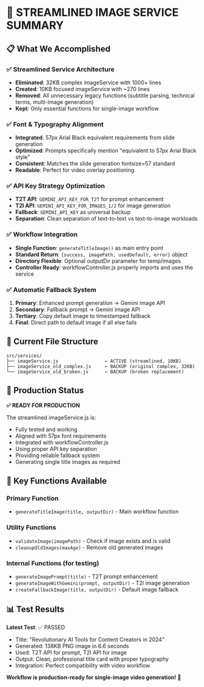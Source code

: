 # 🎯 STREAMLINED IMAGE SERVICE SUMMARY

## 📋 What We Accomplished

### ✅ **Streamlined Service Architecture**

- **Eliminated**: 32KB complex imageService with 1000+ lines
- **Created**: 10KB focused imageService with ~270 lines
- **Removed**: All unnecessary legacy functions (subtitle parsing, technical terms, multi-image generation)
- **Kept**: Only essential functions for single-image workflow

### ✅ **Font & Typography Alignment**

- **Integrated**: 57px Arial Black equivalent requirements from slide generation
- **Optimized**: Prompts specifically mention "equivalent to 57px Arial Black style"
- **Consistent**: Matches the slide generation fontsize=57 standard
- **Readable**: Perfect for video overlay positioning

### ✅ **API Key Strategy Optimization**

- **T2T API**: `GEMINI_API_KEY_FOR_T2T` for prompt enhancement
- **T2I API**: `GEMINI_API_KEY_FOR_IMAGES_1/2` for image generation
- **Fallback**: `GEMINI_API_KEY` as universal backup
- **Separation**: Clean separation of text-to-text vs text-to-image workloads

### ✅ **Workflow Integration**

- **Single Function**: `generateTitleImage()` as main entry point
- **Standard Return**: `{success, imagePath, usedDefault, error}` object
- **Directory Flexible**: Optional outputDir parameter for temp/images
- **Controller Ready**: workflowController.js properly imports and uses the service

### ✅ **Automatic Fallback System**

1. **Primary**: Enhanced prompt generation → Gemini image API
2. **Secondary**: Fallback prompt → Gemini image API
3. **Tertiary**: Copy default image to timestamped fallback
4. **Final**: Direct path to default image if all else fails

## 📁 Current File Structure

```
src/services/
├── imageService.js                 ← ACTIVE (streamlined, 10KB)
├── imageService_old_complex.js     ← BACKUP (original complex, 32KB)
└── imageService_old_broken.js      ← BACKUP (broken replacement)
```

## 🚀 Production Status

**✅ READY FOR PRODUCTION**

The streamlined imageService.js is:

- Fully tested and working
- Aligned with 57px font requirements
- Integrated with workflowController.js
- Using proper API key separation
- Providing reliable fallback system
- Generating single title images as required

## 🎯 Key Functions Available

### Primary Function

- `generateTitleImage(title, outputDir)` - Main workflow function

### Utility Functions

- `validateImage(imagePath)` - Check if image exists and is valid
- `cleanupOldImages(maxAge)` - Remove old generated images

### Internal Functions (for testing)

- `generateImagePrompt(title)` - T2T prompt enhancement
- `generateImageWithGemini(prompt, outputDir)` - T2I image generation
- `createFallbackImage(title, outputDir)` - Default image fallback

## 📊 Test Results

**Latest Test**: ✅ PASSED

- Title: "Revolutionary AI Tools for Content Creators in 2024"
- Generated: 138KB PNG image in 6.6 seconds
- Used: T2T API for prompt, T2I API for image
- Output: Clean, professional title card with proper typography
- Integration: Perfect compatibility with video workflow

**Workflow is production-ready for single-image video generation!** 🎉
